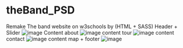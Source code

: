 # theBand_PSD
Remake The band website on w3schools by (HTML + SASS)
Header + Slider
![image](https://user-images.githubusercontent.com/71366193/156887245-6a631870-8ac2-4ed2-a0dd-bd1e5e2dc179.png)
Content about
![image](https://user-images.githubusercontent.com/71366193/156887261-9dfaf223-6ced-4df9-81c2-b75a9e9637fc.png)
content tour
![image](https://user-images.githubusercontent.com/71366193/156887313-1a493e00-a86e-41b9-bf6d-9bb599acf9ad.png)
content contact
![image](https://user-images.githubusercontent.com/71366193/156887334-c809e6b4-396a-4375-b952-a940abeb8891.png)
content map + footer
![image](https://user-images.githubusercontent.com/71366193/156887359-bc75d441-eecc-4e2c-937f-4925cc98569a.png)
